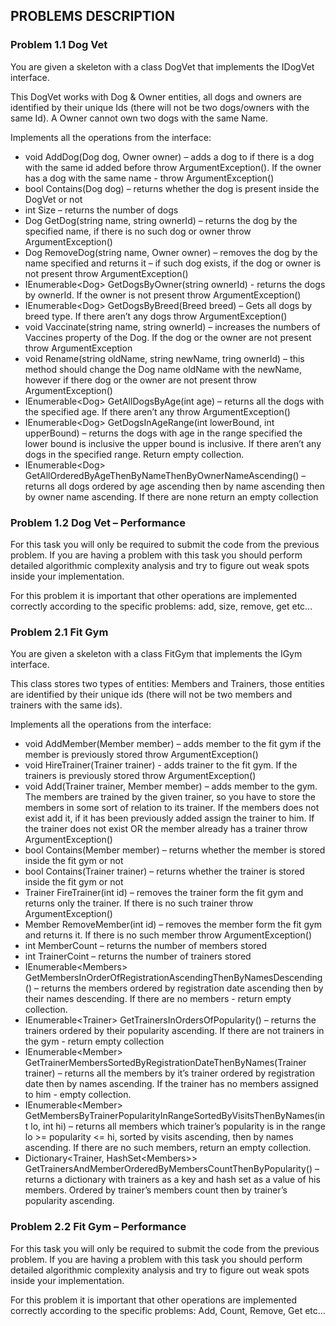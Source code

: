 ## PROBLEMS DESCRIPTION


### Problem 1.1	Dog Vet

You are given a skeleton with a class DogVet that implements the IDogVet interface. 

This DogVet works with Dog & Owner entities, all dogs and owners are identified by their unique Ids (there will not be two dogs/owners with the same Id). A Owner cannot own two dogs with the same Name. 

Implements all the operations from the interface:

  +	void AddDog(Dog dog, Owner owner) – adds a dog to if there is a dog with the same id added before throw ArgumentException(). If the owner has a dog with the same name - throw ArgumentException()
  +	bool Contains(Dog dog) – returns whether the dog is present inside the DogVet or not
  +	int Size – returns the number of dogs
  +	Dog GetDog(string name, string ownerId) – returns the dog by the specified name, if there is no such dog or owner throw ArgumentException()
  +  Dog RemoveDog(string name, Owner owner) – removes the dog by the name specified and returns it – if such dog exists,  if the dog or owner is not present throw ArgumentException()
  +	IEnumerable\<Dog\> GetDogsByOwner(string ownerId) - returns the dogs by ownerId. If the owner is not present throw ArgumentException()
  +	IEnumerable\<Dog\> GetDogsByBreed(Breed breed) – Gets all dogs by breed type. If there aren’t any dogs throw ArgumentException()
  +	void Vaccinate(string name, string ownerId) – increases the numbers of Vaccines property of the Dog. If the dog or the owner are not present throw ArgumentException
  +	void Rename(string oldName, string newName, tring ownerId) – this method should change the Dog name oldName with the newName, however if there dog or the owner are not present throw ArgumentException()
  +	IEnumerable\<Dog\> GetAllDogsByAge(int age) – returns all the dogs with the specified age. If there aren’t any throw ArgumentException()
  +	IEnumerable\<Dog\> GetDogsInAgeRange(int lowerBound, int upperBound) – returns the dogs with age in the range specified the lower bound is inclusive the upper bound is inclusive. If there aren’t any dogs in the specified range. Return empty collection.
  +	IEnumerable\<Dog\> GetAllOrderedByAgeThenByNameThenByOwnerNameAscending() – returns all dogs ordered by age ascending then by name ascending then by owner name ascending. If there are none return an empty collection

### Problem 1.2	Dog Vet – Performance

For this task you will only be required to submit the code from the previous problem. If you are having a problem with this task you should perform detailed algorithmic complexity analysis and try to figure out weak spots inside your implementation.

For this problem it is important that other operations are implemented correctly according to the specific problems:  add, size, remove, get etc…

### Problem 2.1	Fit Gym

You are given a skeleton with a class FitGym that implements the IGym interface. 

This class stores two types of entities: Members and Trainers, those entities are identified by their unique ids (there will not be two members and trainers with the same ids). 

Implements all the operations from the interface:

  +	void AddMember(Member member) – adds member to the fit gym if the member is previously stored throw ArgumentException() 
  +	void HireTrainer(Trainer trainer) - adds trainer to the fit gym. If the trainers is previously stored throw ArgumentException()
  +	void Add(Trainer trainer, Member member) – adds member to the gym. The members are trained by the given trainer, so you have to store the members in some sort of relation to its trainer. If the members does not exist add it, if it has been previously added assign the trainer to him. If the trainer does not exist OR the member already has a trainer throw ArgumentException()
  +	bool Contains(Member member) – returns whether the member is stored inside the fit gym or not
  +	bool Contains(Trainer trainer) – returns whether the trainer is stored inside the fit gym or not
  +	Trainer FireTrainer(int id) – removes the trainer form the fit gym and returns only the trainer. If there is no such trainer throw ArgumentException()
  +	Member RemoveMember(int id) – removes the member form the fit gym and returns it. If there is no such member throw ArgumentException()
  +	int MemberCount – returns the number of members stored
  +	int TrainerCoint – returns the number of trainers stored
  +	IEnumerable\<Members\> GetMembersInOrderOfRegistrationAscendingThenByNamesDescending() – returns the members ordered by registration date ascending then by their names descending. If there are no members - return empty collection.
  +	IEnumerable\<Trainer\> GetTrainersInOrdersOfPopularity() – returns the trainers ordered by their popularity ascending. If there are not trainers in the gym - return empty collection
  + IEnumerable\<Member\> GetTrainerMembersSortedByRegistrationDateThenByNames(Trainer trainer) – returns all the members by it’s trainer ordered by registration date then by names ascending. If the trainer has no members assigned to him - empty collection.
  +	IEnumerable\<Member\> GetMembersByTrainerPopularityInRangeSortedByVisitsThenByNames(int lo, int hi) – returns all members which trainer’s popularity is in the range lo >= popularity <= hi, sorted by visits ascending, then by names ascending. If there are no such members, return an empty collection.
  +	Dictionary\<Trainer, HashSet\<Members\>\> GetTrainersAndMemberOrderedByMembersCountThenByPopularity() – returns a dictionary with trainers as a key and hash set as a value of his members. Ordered by trainer’s members count then by trainer’s popularity ascending. 

### Problem 2.2	Fit Gym – Performance

For this task you will only be required to submit the code from the previous problem. If you are having a problem with this task you should perform detailed algorithmic complexity analysis and try to figure out weak spots inside your implementation.

For this problem it is important that other operations are implemented correctly according to the specific problems:  Add, Count, Remove, Get etc…